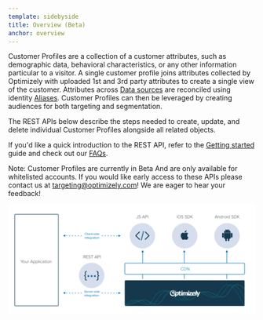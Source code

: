 ```yaml
---
template: sidebyside
title: Overview (Beta)
anchor: overview
---
```


Customer Profiles are a collection of a customer attributes, such as demographic data, behavioral characteristics, or any other information particular to a visitor.  A single customer profile joins attributes collected by Optimizely with uploaded 1st and 3rd party attributes to create a single view of the customer. Attributes across [Data sources](/rest/customer_profiles#datasources) are reconciled using identity [Aliases](/rest/customer_profiles#alias).  Customer Profiles can then be leveraged by creating audiences for both targeting and segmentation.

The REST APIs below describe the steps needed to create, update, and delete individual Customer Profiles alongside all related objects.

If you'd like a quick introduction to the REST API, refer to the [Getting started](/rest/guide) guide and check out our [FAQs](/rest/faqs).

Note: Customer Profiles are currently in Beta And are only available for whitelisted accounts. If you would like early access to these APIs please contact us at [targeting@optimizely.com](mailto:targeting@optimizely.com)! We are eager to hear your feedback!

<img src="/assets/img/optimizely-experience-architecture.svg">
